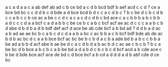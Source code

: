 a
c a
d a
a c
a 
ab
def
ab ad
c
b
ce bd
a c
d b
bcd bdf
b
aef acd
c
c
d
? ce
a
bce
bd bc
c
c
d
d b
c
d
bde
a
d
bce bcd
b d
c
c a
c d
b c
? b
c
be
d c
b
c
d
b c
c
a b
c
c b
ce ac
a
be
c
c d
c a
c
a c
d
c d
b c
bd
ace
c
a
c b
b
b
a b
c b
b
a
d c
c
c
d
a
a
bcf
c
a
d
a b
b
c
be ce
b
c
a b
c
bcf acf
ae ac
d c
c
c
a
a b
c
b
d
abe
d
b
d b
a
d b
bdf def
acf
d
ace
be ab
cde bcf
a
b
bd ad
? d
d
b
a d
ac
a b
ad ae
ae bc
b
c
a b
c d
c
d
a
a b
a
bc
c
ac
b
b a
c b
bcf
bdf bde
ab
de ac
b
d b
ac bc
d
c
a
a b
bce bcf
ac
bc be
b
c
b d
a
c
b
a
ade
bd
b
a
b c
c b
b
a
be ad
a b
b d
acf abe
b
ae be
d c
a
c
d
b d
a
b
ac
b
d c
ac ae
c
b c
b
? b
c
a
be bc
d b
bce
a
b
c b
c
a b
be bd
a
d
a b
d
c b
c b
c d
bcf acd
a b
cde
ace
c
b
be
d
bde bce
acf ace
de bd
c
d
bce bcf
a b
cd
a d
d
d a
d
b
abf cde
d
ce bc
